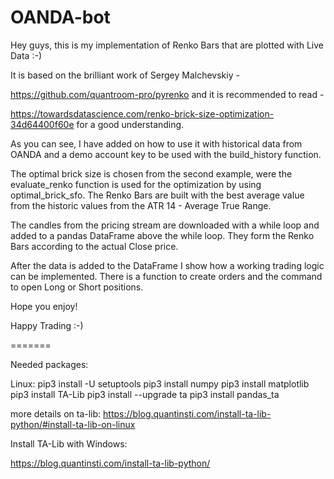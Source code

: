 # OANDA-bot
Hey guys, this is my implementation of Renko Bars that are plotted with Live Data :-) 

It is based on the brilliant work of Sergey Malchevskiy - 

https://github.com/quantroom-pro/pyrenko and it is recommended to read -

https://towardsdatascience.com/renko-brick-size-optimization-34d64400f60e for a good understanding. 

As you can see, I have added on how to use it with historical data from OANDA and a demo account key to be used with the build_history function. 

The optimal brick size is chosen from the second example, were the evaluate_renko function is used for the optimization by using optimal_brick_sfo. The Renko Bars are built with the best average value from the historic values from the ATR 14 - Average True Range.  

The candles from the pricing stream are downloaded with a while loop and added to a pandas DataFrame above the while loop. They form the Renko Bars according to the actual Close price. 

After the data is added to the DataFrame I show how a working trading logic can be implemented. 
There is a function to create orders and the command to open Long or Short positions. 



Hope you enjoy!

Happy Trading :-)

=======

Needed packages:

Linux:
pip3 install -U setuptools
pip3 install numpy
pip3 install matplotlib
pip3 install TA-Lib
pip3 install --upgrade ta
pip3 install pandas_ta



more details on ta-lib: https://blog.quantinsti.com/install-ta-lib-python/#install-ta-lib-on-linux

Install TA-Lib with Windows:

https://blog.quantinsti.com/install-ta-lib-python/
